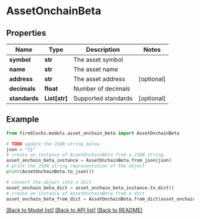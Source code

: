 # AssetOnchainBeta


## Properties

Name | Type | Description | Notes
------------ | ------------- | ------------- | -------------
**symbol** | **str** | The asset symbol | 
**name** | **str** | The asset name | 
**address** | **str** | The asset address | [optional] 
**decimals** | **float** | Number of decimals | 
**standards** | **List[str]** | Supported standards | [optional] 

## Example

```python
from fireblocks.models.asset_onchain_beta import AssetOnchainBeta

# TODO update the JSON string below
json = "{}"
# create an instance of AssetOnchainBeta from a JSON string
asset_onchain_beta_instance = AssetOnchainBeta.from_json(json)
# print the JSON string representation of the object
print(AssetOnchainBeta.to_json())

# convert the object into a dict
asset_onchain_beta_dict = asset_onchain_beta_instance.to_dict()
# create an instance of AssetOnchainBeta from a dict
asset_onchain_beta_from_dict = AssetOnchainBeta.from_dict(asset_onchain_beta_dict)
```
[[Back to Model list]](../README.md#documentation-for-models) [[Back to API list]](../README.md#documentation-for-api-endpoints) [[Back to README]](../README.md)


